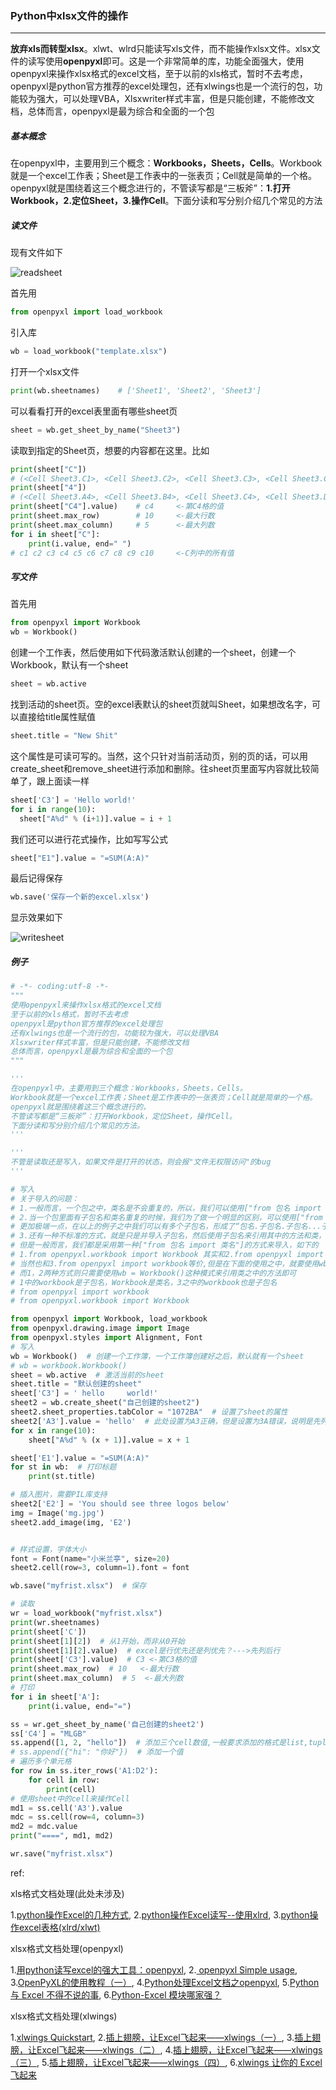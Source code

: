 ### Python中xlsx文件的操作

***

**放弃xls而转型xlsx**。xlwt、wlrd只能读写xls文件，而不能操作xlsx文件。xlsx文件的读写使用**openpyxl**即可。这是一个非常简单的库，功能全面强大，使用openpyxl来操作xlsx格式的excel文档，至于以前的xls格式，暂时不去考虑，openpyxl是python官方推荐的excel处理包，还有xlwings也是一个流行的包，功能较为强大，可以处理VBA，Xlsxwriter样式丰富，但是只能创建，不能修改文档，总体而言，openpyxl是最为综合和全面的一个包



##### 基本概念

在openpyxl中，主要用到三个概念：**Workbooks，Sheets，Cells**。Workbook就是一个excel工作表；Sheet是工作表中的一张表页；Cell就是简单的一个格。openpyxl就是围绕着这三个概念进行的，不管读写都是“三板斧”：**1.打开Workbook，2.定位Sheet，3.操作Cell**。下面分读和写分别介绍几个常见的方法



##### 读文件

现有文件如下

![readsheet](http://images.cnblogs.com/cnblogs_com/prayjourney/1041349/o_readsheet.jpg)

首先用
```python
from openpyxl import load_workbook
```

引入库
```python
wb = load_workbook("template.xlsx")
```

打开一个xlsx文件
```python
print(wb.sheetnames)    # ['Sheet1', 'Sheet2', 'Sheet3']
```

可以看看打开的excel表里面有哪些sheet页
```python
sheet = wb.get_sheet_by_name("Sheet3")
```

读取到指定的Sheet页，想要的内容都在这里。比如
```python
print(sheet["C"])
# (<Cell Sheet3.C1>, <Cell Sheet3.C2>, <Cell Sheet3.C3>, <Cell Sheet3.C4>, <Cell Sheet3.C5>, <Cell Sheet3.C6>, <Cell Sheet3.C7>, <Cell Sheet3.C8>, <Cell Sheet3.C9>, <Cell Sheet3.C10>)      <-第C列
print(sheet["4"])
# (<Cell Sheet3.A4>, <Cell Sheet3.B4>, <Cell Sheet3.C4>, <Cell Sheet3.D4>, <Cell Sheet3.E4>)     <-第4行
print(sheet["C4"].value)    # c4     <-第C4格的值
print(sheet.max_row)        # 10     <-最大行数
print(sheet.max_column)     # 5      <-最大列数
for i in sheet["C"]:
    print(i.value, end=" ")
# c1 c2 c3 c4 c5 c6 c7 c8 c9 c10     <-C列中的所有值
```



##### 写文件

首先用
```python
from openpyxl import Workbook
wb = Workbook()
```

创建一个工作表，然后使用如下代码激活默认创建的一个sheet，创建一个Workbook，默认有一个sheet
```python
sheet = wb.active
```

找到活动的sheet页。空的excel表默认的sheet页就叫Sheet，如果想改名字，可以直接给title属性赋值
```python
sheet.title = "New Shit"
```

这个属性是可读可写的。当然，这个只针对当前活动页，别的页的话，可以用create_sheet和remove_sheet进行添加和删除。往sheet页里面写内容就比较简单了，跟上面读一样

```python
sheet['C3'] = 'Hello world!'
for i in range(10):
  sheet["A%d" % (i+1)].value = i + 1
```

我们还可以进行花式操作，比如写写公式
```python
sheet["E1"].value = "=SUM(A:A)"
```

最后记得保存
```python
wb.save('保存一个新的excel.xlsx')
```

显示效果如下

![writesheet](http://images.cnblogs.com/cnblogs_com/prayjourney/1041349/o_writesheet.jpg)



##### 例子
```python
# -*- coding:utf-8 -*-
"""
使用openpyxl来操作xlsx格式的excel文档
至于以前的xls格式，暂时不去考虑
openpyxl是python官方推荐的excel处理包
还有xlwings也是一个流行的包，功能较为强大，可以处理VBA
Xlsxwriter样式丰富，但是只能创建，不能修改文档
总体而言，openpyxl是最为综合和全面的一个包
"""

'''
在openpyxl中，主要用到三个概念：Workbooks，Sheets，Cells。
Workbook就是一个excel工作表；Sheet是工作表中的一张表页；Cell就是简单的一个格。
openpyxl就是围绕着这三个概念进行的，
不管读写都是“三板斧”：打开Workbook，定位Sheet，操作Cell。
下面分读和写分别介绍几个常见的方法。
'''

'''
不管是读取还是写入，如果文件是打开的状态，则会报"文件无权限访问"的bug
'''

# 写入
# 关于导入的问题：
# 1.一般而言，一个包之中，类名是不会重复的，所以，我们可以使用["from 包名 import 类名"]的方式来导入
# 2.当一个包里面有子包名和类名重复的时候，我们为了做一个明显的区别，可以使用["from 包名.子包名 import 类名"]的方式来导入
# 更加极端一点，在以上的例子之中我们可以有多个子包名，形成了“包名.子包名.子包名...子包名”的 模式
# 3.还有一种不标准的方式，就是只是并导入子包名，然后使用子包名来引用其中的方法和类，这种方式一般不太推荐
# 但是一般而言，我们都是采用第一种["from 包名 import 类名"]的方式来导入，如下的
# 1.from openpyxl.workbook import Workbook 其实和2.from openpyxl import Workbook等价
# 当然也和3.from openpyxl import workbook等价,但是在下面的使用之中，就要使用wb = workbook.Workbook()的方式来引用
# 而1，2两种方式则只需要使用wb = Workbook()这种模式来引用类之中的方法即可
# 1中的workbook是子包名，Workbook是类名，3之中的workbook也是子包名
# from openpyxl import workbook
# from openpyxl.workbook import Workbook

from openpyxl import Workbook, load_workbook
from openpyxl.drawing.image import Image
from openpyxl.styles import Alignment, Font
# 写入
wb = Workbook()  # 创建一个工作簿，一个工作簿创建好之后，默认就有一个sheet
# wb = workbook.Workbook()
sheet = wb.active  # 激活当前的sheet
sheet.title = "默认创建的sheet"
sheet['C3'] = ' hello     world!'
sheet2 = wb.create_sheet("自己创建的sheet2")
sheet2.sheet_properties.tabColor = "1072BA"  # 设置了sheet的属性
sheet2['A3'].value = 'hello'  # 此处设置为A3正确，但是设置为3A错误，说明是先列后行
for x in range(10):
    sheet["A%d" % (x + 1)].value = x + 1

sheet['E1'].value = "=SUM(A:A)"
for st in wb:  # 打印标题
    print(st.title)

# 插入图片，需要PIL库支持
sheet2['E2'] = 'You should see three logos below'
img = Image('mg.jpg')
sheet2.add_image(img, 'E2')


# 样式设置，字体大小
font = Font(name="小米兰亭", size=20)
sheet2.cell(row=3, column=1).font = font

wb.save("myfrist.xlsx")  # 保存

# 读取
wr = load_workbook("myfrist.xlsx")
print(wr.sheetnames)
print(sheet['C'])
print(sheet[1][2])  # 从1开始，而非从0开始
print(sheet[1][2].value)  # excel是行优先还是列优先？--->先列后行
print(sheet['C3'].value)  # C3 <-第C3格的值
print(sheet.max_row)  # 10   <-最大行数
print(sheet.max_column)  # 5  <-最大列数
# 打印
for i in sheet['A']:
    print(i.value, end="=")

ss = wr.get_sheet_by_name('自己创建的sheet2')
ss['C4'] = "MLGB"
ss.append([1, 2, "hello"])  # 添加三个cell数值,一般要求添加的格式是list,tuple,dict,不能是str
# ss.append({"hi": "你好"})  # 添加一个值
# 遍历多个单元格
for row in ss.iter_rows('A1:D2'):
    for cell in row:
        print(cell)
# 使用sheet中的cell来操作Cell
md1 = ss.cell('A3').value
mdc = ss.cell(row=4, column=3)
md2 = mdc.value
print("====", md1, md2)

wr.save("myfrist.xlsx")

```



ref:

xls格式文档处理(此处未涉及)

1.[python操作Excel的几种方式](http://www.cnblogs.com/lingwang3/p/6416023.html),   2.[python操作Excel读写--使用xlrd](http://www.cnblogs.com/lhj588/archive/2012/01/06/2314181.html),   3.[python操作excel表格(xlrd/xlwt)](http://www.cnblogs.com/zhoujie/p/python18.html)

xlsx格式文档处理(openpyxl)

1.[用python读写excel的强大工具：openpyxl](http://www.cnblogs.com/anpengapple/p/6399304.html),   2.[ openpyxl Simple usage](http://openpyxl.readthedocs.io/en/default/usage.html#fold-columns-outline),   3.[OpenPyXL的使用教程（一）](http://www.jianshu.com/p/642456aa93e2),   4.[Python处理Excel文档之openpyxl](http://www.jianshu.com/p/b1983be87f56),   5.[Python 与 Excel 不得不说的事](https://zhuanlan.zhihu.com/p/22261597),   6.[Python-Excel 模块哪家强？](http://www.jianshu.com/p/be1ed0c5218e)

xlsx格式文档处理(xlwings) 

1.[xlwings Quickstart](http://docs.xlwings.org/en/stable/quickstart.html),   2.[插上翅膀，让Excel飞起来——xlwings（一）](http://www.jianshu.com/p/e21894fc5501),   3.[插上翅膀，让Excel飞起来——xlwings（二）](http://www.jianshu.com/p/b534e0d465f7),   4.[插上翅膀，让Excel飞起来——xlwings（三）](https://www.jianshu.com/p/de7efe591c12),   5.[插上翅膀，让Excel飞起来——xlwings（四）](http://www.jianshu.com/p/7d6f53e3e6e9),   6.[xlwings 让你的 Excel 飞起来](https://zhuanlan.zhihu.com/p/25810634)